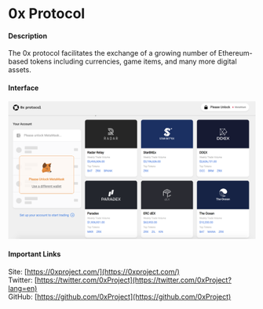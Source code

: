 # 0x Protocol

#### Description

The 0x protocol facilitates the exchange of a growing number of Ethereum-based tokens including currencies, game items, and many more digital assets.

#### Interface

![0x Dashboard](../../../.gitbook/assets/0x_interface.png)

#### Important Links

Site: [https://0xproject.com/](https://0xproject.com/)  
Twitter: [https://twitter.com/0xProject](https://twitter.com/0xProject?lang=en)  
GitHub: [https://github.com/0xProject](https://github.com/0xProject)

